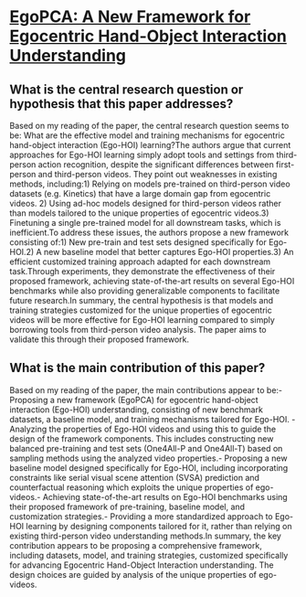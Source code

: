 # [EgoPCA: A New Framework for Egocentric Hand-Object Interaction   Understanding](https://arxiv.org/abs/2309.02423)

## What is the central research question or hypothesis that this paper addresses?

Based on my reading of the paper, the central research question seems to be: What are the effective model and training mechanisms for egocentric hand-object interaction (Ego-HOI) learning?The authors argue that current approaches for Ego-HOI learning simply adopt tools and settings from third-person action recognition, despite the significant differences between first-person and third-person videos. They point out weaknesses in existing methods, including:1) Relying on models pre-trained on third-person video datasets (e.g. Kinetics) that have a large domain gap from egocentric videos. 2) Using ad-hoc models designed for third-person videos rather than models tailored to the unique properties of egocentric videos.3) Finetuning a single pre-trained model for all downstream tasks, which is inefficient.To address these issues, the authors propose a new framework consisting of:1) New pre-train and test sets designed specifically for Ego-HOI.2) A new baseline model that better captures Ego-HOI properties.3) An efficient customized training approach adapted for each downstream task.Through experiments, they demonstrate the effectiveness of their proposed framework, achieving state-of-the-art results on several Ego-HOI benchmarks while also providing generalizable components to facilitate future research.In summary, the central hypothesis is that models and training strategies customized for the unique properties of egocentric videos will be more effective for Ego-HOI learning compared to simply borrowing tools from third-person video analysis. The paper aims to validate this through their proposed framework.


## What is the main contribution of this paper?

Based on my reading of the paper, the main contributions appear to be:- Proposing a new framework (EgoPCA) for egocentric hand-object interaction (Ego-HOI) understanding, consisting of new benchmark datasets, a baseline model, and training mechanisms tailored for Ego-HOI. - Analyzing the properties of Ego-HOI videos and using this to guide the design of the framework components. This includes constructing new balanced pre-training and test sets (One4All-P and One4All-T) based on sampling methods using the analyzed video properties.- Proposing a new baseline model designed specifically for Ego-HOI, including incorporating constraints like serial visual scene attention (SVSA) prediction and counterfactual reasoning which exploits the unique properties of ego-videos.- Achieving state-of-the-art results on Ego-HOI benchmarks using their proposed framework of pre-training, baseline model, and customization strategies.- Providing a more standardized approach to Ego-HOI learning by designing components tailored for it, rather than relying on existing third-person video understanding methods.In summary, the key contribution appears to be proposing a comprehensive framework, including datasets, model, and training strategies, customized specifically for advancing Egocentric Hand-Object Interaction understanding. The design choices are guided by analysis of the unique properties of ego-videos.
